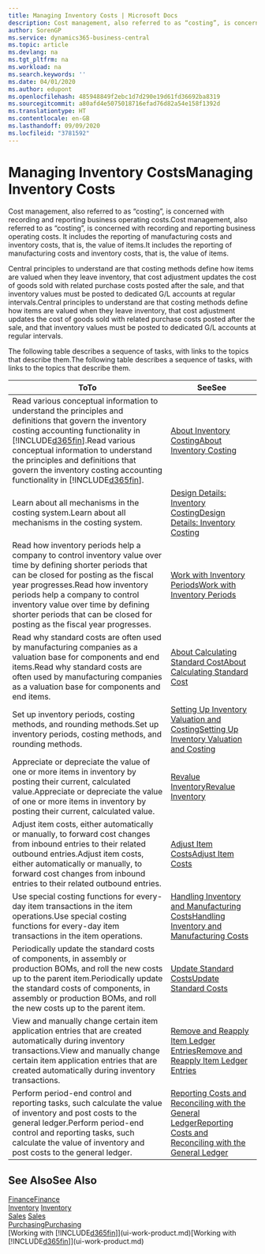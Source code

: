 ```yaml
---
title: Managing Inventory Costs | Microsoft Docs
description: Cost management, also referred to as “costing”, is concerned with recording and reporting business operating costs. It includes the reporting of manufacturing costs and inventory costs, that is, the value of items.
author: SorenGP
ms.service: dynamics365-business-central
ms.topic: article
ms.devlang: na
ms.tgt_pltfrm: na
ms.workload: na
ms.search.keywords: ''
ms.date: 04/01/2020
ms.author: edupont
ms.openlocfilehash: 485948849f2ebc1d7d290e19d61fd36692ba8319
ms.sourcegitcommit: a80afd4e5075018716efad76d82a54e158f1392d
ms.translationtype: HT
ms.contentlocale: en-GB
ms.lasthandoff: 09/09/2020
ms.locfileid: "3781592"
---
```

# <a name="managing-inventory-costs"></a><span data-ttu-id="cb7a9-104">Managing Inventory Costs</span><span class="sxs-lookup"><span data-stu-id="cb7a9-104">Managing Inventory Costs</span></span>
<span data-ttu-id="cb7a9-105">Cost management, also referred to as “costing”, is concerned with recording and reporting business operating costs.</span><span class="sxs-lookup"><span data-stu-id="cb7a9-105">Cost management, also referred to as “costing”, is concerned with recording and reporting business operating costs.</span></span> <span data-ttu-id="cb7a9-106">It includes the reporting of manufacturing costs and inventory costs, that is, the value of items.</span><span class="sxs-lookup"><span data-stu-id="cb7a9-106">It includes the reporting of manufacturing costs and inventory costs, that is, the value of items.</span></span>   

<span data-ttu-id="cb7a9-107">Central principles to understand are that costing methods define how items are valued when they leave inventory, that cost adjustment updates the cost of goods sold with related purchase costs posted after the sale, and that inventory values must be posted to dedicated G/L accounts at regular intervals.</span><span class="sxs-lookup"><span data-stu-id="cb7a9-107">Central principles to understand are that costing methods define how items are valued when they leave inventory, that cost adjustment updates the cost of goods sold with related purchase costs posted after the sale, and that inventory values must be posted to dedicated G/L accounts at regular intervals.</span></span>

<span data-ttu-id="cb7a9-108">The following table describes a sequence of tasks, with links to the topics that describe them.</span><span class="sxs-lookup"><span data-stu-id="cb7a9-108">The following table describes a sequence of tasks, with links to the topics that describe them.</span></span>

|<span data-ttu-id="cb7a9-109">**To**</span><span class="sxs-lookup"><span data-stu-id="cb7a9-109">**To**</span></span>|<span data-ttu-id="cb7a9-110">**See**</span><span class="sxs-lookup"><span data-stu-id="cb7a9-110">**See**</span></span>|  
|------------|-------------|  
|<span data-ttu-id="cb7a9-111">Read various conceptual information to understand the principles and definitions that govern the inventory costing accounting functionality in [!INCLUDE[d365fin](includes/d365fin_md.md)].</span><span class="sxs-lookup"><span data-stu-id="cb7a9-111">Read various conceptual information to understand the principles and definitions that govern the inventory costing accounting functionality in [!INCLUDE[d365fin](includes/d365fin_md.md)].</span></span>|[<span data-ttu-id="cb7a9-112">About Inventory Costing</span><span class="sxs-lookup"><span data-stu-id="cb7a9-112">About Inventory Costing</span></span>](finance-learn-about-costing.md)|  
|<span data-ttu-id="cb7a9-113">Learn about all mechanisms in the costing system.</span><span class="sxs-lookup"><span data-stu-id="cb7a9-113">Learn about all mechanisms in the costing system.</span></span>|[<span data-ttu-id="cb7a9-114">Design Details: Inventory Costing</span><span class="sxs-lookup"><span data-stu-id="cb7a9-114">Design Details: Inventory Costing</span></span>](design-details-inventory-costing.md)|
|<span data-ttu-id="cb7a9-115">Read how inventory periods help a company to control inventory value over time by defining shorter periods that can be closed for posting as the fiscal year progresses.</span><span class="sxs-lookup"><span data-stu-id="cb7a9-115">Read how inventory periods help a company to control inventory value over time by defining shorter periods that can be closed for posting as the fiscal year progresses.</span></span>|[<span data-ttu-id="cb7a9-116">Work with Inventory Periods</span><span class="sxs-lookup"><span data-stu-id="cb7a9-116">Work with Inventory Periods</span></span>](finance-how-to-work-with-inventory-periods.md)|
|<span data-ttu-id="cb7a9-117">Read why standard costs are often used by manufacturing companies as a valuation base for components and end items.</span><span class="sxs-lookup"><span data-stu-id="cb7a9-117">Read why standard costs are often used by manufacturing companies as a valuation base for components and end items.</span></span>|[<span data-ttu-id="cb7a9-118">About Calculating Standard Cost</span><span class="sxs-lookup"><span data-stu-id="cb7a9-118">About Calculating Standard Cost</span></span>](finance-about-calculating-standard-cost.md)|
|<span data-ttu-id="cb7a9-119">Set up inventory periods, costing methods, and rounding methods.</span><span class="sxs-lookup"><span data-stu-id="cb7a9-119">Set up inventory periods, costing methods, and rounding methods.</span></span>|[<span data-ttu-id="cb7a9-120">Setting Up Inventory Valuation and Costing</span><span class="sxs-lookup"><span data-stu-id="cb7a9-120">Setting Up Inventory Valuation and Costing</span></span>](finance-set-up-inventory-valuation-and-costing.md)|
|<span data-ttu-id="cb7a9-121">Appreciate or depreciate the value of one or more items in inventory by posting their current, calculated value.</span><span class="sxs-lookup"><span data-stu-id="cb7a9-121">Appreciate or depreciate the value of one or more items in inventory by posting their current, calculated value.</span></span>|[<span data-ttu-id="cb7a9-122">Revalue Inventory</span><span class="sxs-lookup"><span data-stu-id="cb7a9-122">Revalue Inventory</span></span>](inventory-how-revalue-inventory.md)|
|<span data-ttu-id="cb7a9-123">Adjust item costs, either automatically or manually, to forward cost changes from inbound entries to their related outbound entries.</span><span class="sxs-lookup"><span data-stu-id="cb7a9-123">Adjust item costs, either automatically or manually, to forward cost changes from inbound entries to their related outbound entries.</span></span>|[<span data-ttu-id="cb7a9-124">Adjust Item Costs</span><span class="sxs-lookup"><span data-stu-id="cb7a9-124">Adjust Item Costs</span></span>](inventory-how-adjust-item-costs.md)|
|<span data-ttu-id="cb7a9-125">Use special costing functions for every-day item transactions in the item operations.</span><span class="sxs-lookup"><span data-stu-id="cb7a9-125">Use special costing functions for every-day item transactions in the item operations.</span></span>|[<span data-ttu-id="cb7a9-126">Handling Inventory and Manufacturing Costs</span><span class="sxs-lookup"><span data-stu-id="cb7a9-126">Handling Inventory and Manufacturing Costs</span></span>](finance-handle-inventory-and-manufacturing-costs.md)|  
|<span data-ttu-id="cb7a9-127">Periodically update the standard costs of components, in assembly or production BOMs, and roll the new costs up to the parent item.</span><span class="sxs-lookup"><span data-stu-id="cb7a9-127">Periodically update the standard costs of components, in assembly or production BOMs, and roll the new costs up to the parent item.</span></span>|[<span data-ttu-id="cb7a9-128">Update Standard Costs</span><span class="sxs-lookup"><span data-stu-id="cb7a9-128">Update Standard Costs</span></span>](finance-how-to-update-standard-costs.md)|
|<span data-ttu-id="cb7a9-129">View and manually change certain item application entries that are created automatically during inventory transactions.</span><span class="sxs-lookup"><span data-stu-id="cb7a9-129">View and manually change certain item application entries that are created automatically during inventory transactions.</span></span>|[<span data-ttu-id="cb7a9-130">Remove and Reapply Item Ledger Entries</span><span class="sxs-lookup"><span data-stu-id="cb7a9-130">Remove and Reapply Item Ledger Entries</span></span>](finance-how-to-remove-and-reapply-item-entries.md)|
|<span data-ttu-id="cb7a9-131">Perform period-end control and reporting tasks, such calculate the value of inventory and post costs to the general ledger.</span><span class="sxs-lookup"><span data-stu-id="cb7a9-131">Perform period-end control and reporting tasks, such calculate the value of inventory and post costs to the general ledger.</span></span>|[<span data-ttu-id="cb7a9-132">Reporting Costs and Reconciling with the General Ledger</span><span class="sxs-lookup"><span data-stu-id="cb7a9-132">Reporting Costs and Reconciling with the General Ledger</span></span>](finance-report-costs-and-reconcile-with-the-general-ledger.md)|

## <a name="see-also"></a><span data-ttu-id="cb7a9-133">See Also</span><span class="sxs-lookup"><span data-stu-id="cb7a9-133">See Also</span></span>  
 [<span data-ttu-id="cb7a9-134">Finance</span><span class="sxs-lookup"><span data-stu-id="cb7a9-134">Finance</span></span>](finance.md)  
 <span data-ttu-id="cb7a9-135">[Inventory](inventory-manage-inventory.md) </span><span class="sxs-lookup"><span data-stu-id="cb7a9-135">[Inventory](inventory-manage-inventory.md) </span></span>  
 <span data-ttu-id="cb7a9-136">[Sales](sales-manage-sales.md) </span><span class="sxs-lookup"><span data-stu-id="cb7a9-136">[Sales](sales-manage-sales.md) </span></span>  
 [<span data-ttu-id="cb7a9-137">Purchasing</span><span class="sxs-lookup"><span data-stu-id="cb7a9-137">Purchasing</span></span>](purchasing-manage-purchasing.md)  
 <span data-ttu-id="cb7a9-138">[Working with [!INCLUDE[d365fin](includes/d365fin_md.md)]](ui-work-product.md)</span><span class="sxs-lookup"><span data-stu-id="cb7a9-138">[Working with [!INCLUDE[d365fin](includes/d365fin_md.md)]](ui-work-product.md)</span></span>
